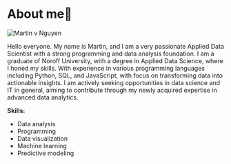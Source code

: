 # About me👋


![Martin v  Nguyen](https://github.com/user-attachments/assets/7a318abf-fa23-4320-8a19-22ca8f0ce5f3)

Hello everyone. My name is Martin, and I am a very passionate Applied Data Scientist with a strong programming and data analysis foundation. I am a graduate of Noroff University, with a degree in Applied Data Science, where I honed my skills. With experience in various programming languages including Python, SQL, and JavaScript, with focus on transforming data into actionable insights. I am actively seeking opportunities in data science and IT in general, aiming to contribute through my newly acquired expertise in advanced data analytics.

**Skills:**
- Data analysis
- Programming
- Data visualization
- Machine learning
- Predictive modeling
